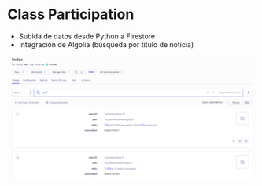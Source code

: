 # Class Participation
- Subida de datos desde Python a Firestore
- Integración de Algolia (búsqueda por título de noticia)

![Screenshot](algolia_news.PNG)
